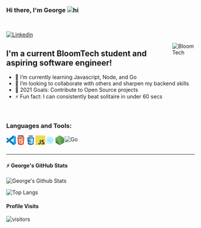 ### Hi there, I'm George <img src="https://user-images.githubusercontent.com/1303154/88677602-1635ba80-d120-11ea-84d8-d263ba5fc3c0.gif" width="28px" alt="hi">

<!-- [![Twitter Follow](https://img.shields.io/twitter/follow/jax0042?color=1DA1F2&logo=twitter&style=for-the-badge)](https://twitter.com/intent/follow?original_referer=https%3A%2F%2Fgithub.com%2Fjax0042&screen_name=jax0042) -->
<br>

[![Linkedin](https://img.shields.io/badge/CONNECT-blue?style=flat&logo=linkedin&labelColor=)](https://www.linkedin.com/in/georgecavazos/)

<img align="right" alt="BloomTech" width="60px" src="https://pbs.twimg.com/profile_images/1460613913381380103/-3J_57AV_400x400.jpg" />

## I'm a current BloomTech student and aspiring software engineer!

- 🌱 I’m currently learning Javascript, Node, and Go
- 👯 I’m looking to collaborate with others and sharpen my backend skills
- 🥅 2021 Goals: Contribute to Open Source projects
- ⚡ Fun fact: I can consistently beat solitaire in under 60 secs

<br />

### Languages and Tools:

<img align="left" alt="Visual Studio Code" width="26px" src="https://raw.githubusercontent.com/github/explore/80688e429a7d4ef2fca1e82350fe8e3517d3494d/topics/visual-studio-code/visual-studio-code.png" />
<img align="left" alt="HTML5" width="26px" src="https://raw.githubusercontent.com/github/explore/80688e429a7d4ef2fca1e82350fe8e3517d3494d/topics/html/html.png" />
<img align="left" alt="CSS3" width="26px" src="https://raw.githubusercontent.com/github/explore/80688e429a7d4ef2fca1e82350fe8e3517d3494d/topics/css/css.png" />
<img align="left" alt="JavaScript" width="26px" src="https://raw.githubusercontent.com/github/explore/80688e429a7d4ef2fca1e82350fe8e3517d3494d/topics/javascript/javascript.png" />
<img align="left" alt="React" width="26px" src="https://raw.githubusercontent.com/github/explore/80688e429a7d4ef2fca1e82350fe8e3517d3494d/topics/react/react.png" />
<img align="left" alt="Node.js" width="26px" src="https://raw.githubusercontent.com/github/explore/80688e429a7d4ef2fca1e82350fe8e3517d3494d/topics/nodejs/nodejs.png" />
<img align="center" alt="Go" width="50px" src="https://upload.wikimedia.org/wikipedia/commons/thumb/0/05/Go_Logo_Blue.svg/1280px-Go_Logo_Blue.svg.png" />

<br />
<br />

---

<!-- <details> -->

#### ⚡ George's GitHub Stats

![George's Github Stats](https://github-readme-stats.vercel.app/api?username=cavazosgeorge&show_icons=true&hide_border=false&theme=chartreuse-dark)

![Top Langs](https://github-readme-stats.vercel.app/api/top-langs/?username=cavazosgeorge&layout=compact&theme=chartreuse-dark)

#### Profile Visits

![visitors](https://visitor-badge.glitch.me/badge?page_id=cavazosgeorge.cavazosgeorge&left_color=grey&right_color=blue)

<!-- </details> -->

[twitter]: https://twitter.com/jax0042
[linkedin]: https://linkedin.com/in/georgecavazos/
[github]: https://github.com/cavazosgeorge/
